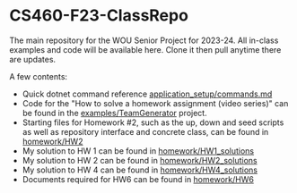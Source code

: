 # CS460-F23-ClassRepo
The main repository for the WOU Senior Project for 2023-24.  All in-class examples and code will be available here.  Clone it then pull anytime there are updates.

A few contents:
- Quick dotnet command reference [application_setup/commands.md](application_setup/commands.md)
- Code for the "How to solve a homework assignment (video series)" can be found in the [examples/TeamGenerator](examples/TeamGenerator) project.
- Starting files for Homework #2, such as the up, down and seed scripts as well as repository interface and concrete class, can be found in [homework/HW2](homework/HW2)
- My solution to HW 1 can be found in [homework/HW1_solutions](homework/HW1_solutions)
- My solution to HW 2 can be found in [homework/HW2_solutions](homework/HW2_solutions)
- My solution to HW 4 can be found in [homework/HW4_solutions](homework/HW4_solutions)
- Documents required for HW6 can be found in [homework/HW6](homework/HW6)
